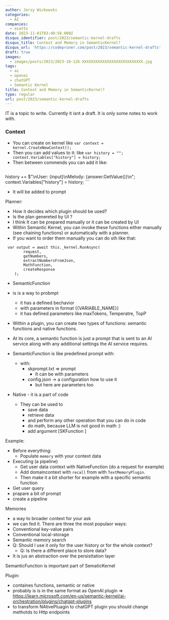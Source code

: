 ```yaml
---
author: Jerzy Wickowski
categories:
  - AI
companies:
  - esatto
date: 2023-11-01T03:40:58.000Z
disqus_identifier: post/2023/semantic-kernel-drafts
disqus_title: Context and Memory in SemanticKernel?
disqus_url: 'https://codepruner.com/post/2023/semantic-kernel-drafts'
draft: true
images:
  - images/posts/2023/2023-10-126-XXXXXXXXXXXXXXXXXXXXXXXXXXX.jpg
tags:
  - ai
  - openai
  - chatGPT
  - Semantic Kernel
title: Context and Memory in SemanticKernel?
type: regular
url: post/2023/semantic-kernel-drafts
---
```



IT is a topic to write.
Currently it isnt a draft. It is only some notes to work with.


### Context
- You can create on kernel like `var context = kernel.CreateNewContext();`
- Then you can add values to it:  like `var history = ""; context.Variables["history"] = history;`
- Then between commends you can add it like: 
  ```
 history += $"\nUser: {input}\nMelody: {answer.GetValue<string>()}\n"; 
    context.Variables["history"] = history;
    ```
- It will be added to prompt

Planner:
- How it decides which plugin should be used?
- Is the plan genereted by UI ?
- I think It can be prepared manually or it can be created by UI
-  Within Semantic Kernel, you can invoke these functions either manually (see chaining functions) or automatically with a planner.
- If you want to order them manually you can do sth like that:
```
 var output = await this._kernel.RunAsync(
        request,
        getNumbers,
        extractNumbersFromJson,
        MathFunction,
        createResponse
    );
```

- SemanticFunction
 - is is a way to probmpt
   - it has a defined bechavior
   - with parameters in format {{VARIABLE_NAME}}
   - it has defined parameters like maxTokens, Temperatre, TopP
- Within a plugin, you can create two types of functions: semantic functions and native functions. 
- At its core, a semantic function is just a prompt that is sent to an AI service along with any additional settings the AI service requires.

- SemanticFunction is like predefined prompt with:
  - with: 
    - skprompt.txt => prompt
      - It can be with parameters
    - config.json  -> a configuration how to use it
      - but here are parameters too


- Native - it is a part of code 
  - They can be used to 
    - save data
    - retrieve data
    - and perform any other operation that you can do in code
    - do math, because LLM is not good in math :)
    - add argument [SKFunction ]


Example:
  - Before everything:
    - Populate `memory` with your context data
  - Executing (a pipeline)
    - Get user data context with NativeFunction (do a request for example)
    - Add domaincontext with `recall` from with `TextMemoryPlugin`. 
    - Then make it a bit shorter for example with a specific semantic function
  - Get user query
  - prapare a bit of prompt
  - create a pipeline



Memories
- a way to broader context for your ask
- we can fed it. There are three the most populaor ways:
 - Conventional key-value pairs
 - Conventional local-storage
 - Semantic memory search
- Q: Should I use it only for the user history or for the whole context?
  - Q: Is there a different place to store data?
- It is jus an abstraction over the persisttation layer

SemanticFunction is important part of SematicKernel

Plugin:
 - containes functions, semantic or native
 - probably is is in the same format as OpenAI plugin => https://learn.microsoft.com/en-us/semantic-kernel/ai-orchestration/plugins/chatgpt-plugins
 - to transform NAtivePluagin to chatGPT plugin you should change methotds to Http endpoints